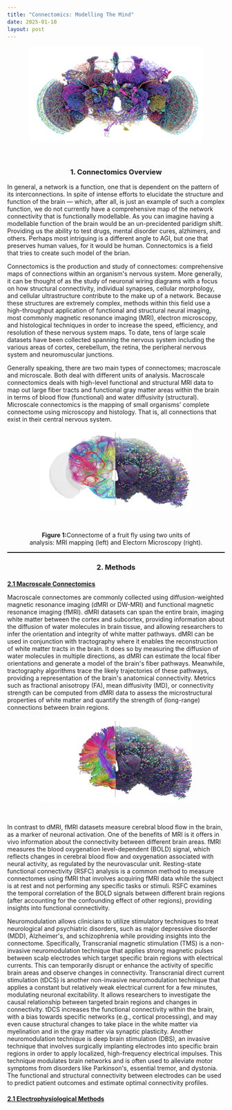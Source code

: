 ```yaml
---
title: "Connectomics: Modelling The Mind"
date: 2025-01-10
layout: post
---
```


<p align="center"><img src="/images/fly.png" alt="Alt text" style="max-width: 80%; height: auto; border-radius: 10px;"></p>
<br>

<h3 align="center">1. Connectomics Overview</h3>

In general, a network is a function, one that is dependent on the pattern of its interconnections. In spite of intense efforts to elucidate the structure and function of the brain — which, after all, is just an example of such a complex function, we do not currently have a comprehensive map of the network connectivity that is functionally modellable. As you can imagine having a modellable function of the brain would be an un-precidented paridigm shift. Providing us the ability to test drugs, mental disorder cures, alzhimers, and others. Perhaps most intriguing is a different angle to AGI, but one that preserves human values, for it would be human. Connectomics is a field that tries to create such model of the brian. 

Connectomics is the production and study of connectomes: comprehensive maps of connections within an organism's nervous system. More generally, it can be thought of as the study of neuronal wiring diagrams with a focus on how structural connectivity, individual synapses, cellular morphology, and cellular ultrastructure contribute to the make up of a network. Because these structures are extremely complex, methods within this field use a high-throughput application of functional and structural neural imaging, most commonly magnetic resonance imaging (MRI), electron microscopy, and histological techniques in order to increase the speed, efficiency, and resolution of these nervous system maps. To date, tens of large scale datasets have been collected spanning the nervous system including the various areas of cortex, cerebellum, the retina, the peripheral nervous system and neuromuscular junctions.

Generally speaking, there are two main types of connectomes; macroscale and microscale. Both deal with different units of analysis. Macroscale connectomics deals with high-level functional and structural MRI data to map out large fiber tracts and functional gray matter areas within the brain in terms of blood flow (functional) and water diffusivity (structural). Microscale connectomics is the mapping of small organisms' complete connectome using microscopy and histology. That is, all connections that exist in their central nervous system.

<p align="center"><img src="/images/connectome2.png" alt="Alt text" style="max-width: 70%; height: auto; border-radius: 10px;"></p>
<div style="width: 100%; margin: auto; text-align: justify;"></div><br>

<div style="width: 80%; margin: auto; text-align: center;">
  <p><b>Figure 1:</b>Connectome of a fruit fly using two units of analysis: MRI mapping (left) and Electorn Microscopy (right).</p>
</div>

<hr style="border-top: 1px solid black;">

<h3 align="center">2. Methods</h3>

<h4 style="margin-bottom: 0"><u>2.1 Macroscale Connectomics</u></h4> 

Macroscale connectomes are commonly collected using diffusion-weighted magnetic resonance imaging (dMRI or DW-MRI) and functional magnetic resonance imaging (fMRI). dMRI datasets can span the entire brain, imaging white matter between the cortex and subcortex, providing information about the diffusion of water molecules in brain tissue, and allowing researchers to infer the orientation and integrity of white matter pathways. dMRI can be used in conjunction with tractography where it enables the reconstruction of white matter tracts in the brain. It does so by measuring the diffusion of water molecules in multiple directions, as dMRI can estimate the local fiber orientations and generate a model of the brain's fiber pathways. Meanwhile, tractography algorithms trace the likely trajectories of these pathways, providing a representation of the brain's anatomical connectivity. Metrics such as fractional anisotropy (FA), mean diffusivity (MD), or connectivity strength can be computed from dMRI data to assess the microstructural properties of white matter and quantify the strength of (long-range) connections between brain regions.


<p align="center"><img src="/images/vsconnectome.png" alt="Alt text" style="max-width: 70%; height: auto; border-radius: 10px;"></p>
<div style="width: 100%; margin: auto; text-align: justify;"></div><br>

In contrast to dMRI, fMRI datasets measure cerebral blood flow in the brain, as a marker of neuronal activation. One of the benefits of MRI is it offers in vivo information about the connectivity between different brain areas. fMRI measures the blood oxygenation level-dependent (BOLD) signal, which reflects changes in cerebral blood flow and oxygenation associated with neural activity, as regulated by the neurovascular unit. Resting-state functional connectivity (RSFC) analysis is a common method to measure connectomes using fMRI that involves acquiring fMRI data while the subject is at rest and not performing any specific tasks or stimuli. RSFC examines the temporal correlation of the BOLD signals between different brain regions (after accounting for the confounding effect of other regions), providing insights into functional connectivity.

Neuromodulation allows clinicians to utilize stimulatory techniques to treat neurological and psychiatric disorders, such as major depressive disorder (MDD), Alzheimer's, and schizophrenia while providing insights into the connectome. Specifically, Transcranial magnetic stimulation (TMS) is a non-invasive neuromodulation technique that applies strong magnetic pulses between scalp electrodes which target specific brain regions with electrical currents. This can temporarily disrupt or enhance the activity of specific brain areas and observe changes in connectivity. Transcranial direct current stimulation (tDCS) is another non-invasive neuromodulation technique that applies a constant but relatively weak electrical current for a few minutes, modulating neuronal excitability. It allows researchers to investigate the causal relationship between targeted brain regions and changes in connectivity. tDCS increases the functional connectivity within the brain, with a bias towards specific networks (e.g., cortical processing), and may even cause structural changes to take place in the white matter via myelination and in the gray matter via synaptic plasticity. Another neuromodulation technique is deep brain stimulation (DBS), an invasive technique that involves surgically implanting electrodes into specific brain regions in order to apply localized, high-frequency electrical impulses. This technique modulates brain networks and is often used to alleviate motor symptoms from disorders like Parkinson's, essential tremor, and dystonia. The functional and structural connectivity between electrodes can be used to predict patient outcomes and estimate optimal connectivity profiles.

<h4 style="margin-bottom: 0"><u>2.1 Electrophysiological Methods</u></h4> 


